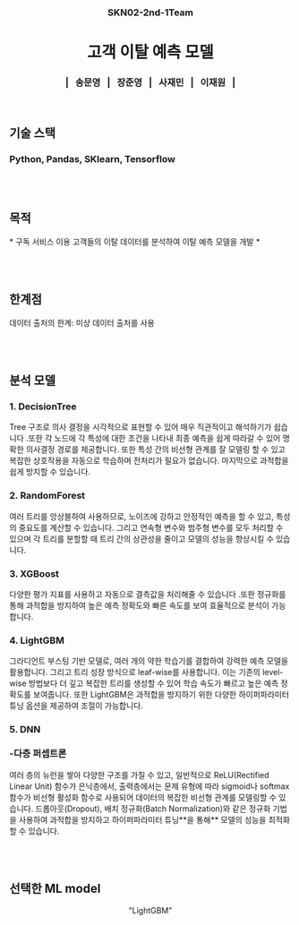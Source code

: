 <div align="center">

</head>
<body>
  <h3 class="center pink-text">SKN02-2nd-1Team</h3> 
</body>

<p>


    
<body>

<div class="center">
    <h1>고객 이탈 예측 모델</h1>
    <h3>|&nbsp;&nbsp;&nbsp;송문영&nbsp;&nbsp;&nbsp;|&nbsp;&nbsp;&nbsp;장준영&nbsp;&nbsp;&nbsp;|&nbsp;&nbsp;&nbsp;사재민&nbsp;&nbsp;&nbsp;|&nbsp;&nbsp;&nbsp;이재원&nbsp;&nbsp;&nbsp;|</h3>
</div>

<br>
</div>
<h2>기술 스택</h2>
<h3>Python, Pandas, SKlearn, Tensorflow</h3>
</div>

<br><br>


<h2 class="pink-text">목적</h2>
<p>* 구독 서비스 이용 고객들의 이탈 데이터를 분석하여 이탈 예측 모델을 개발 *</p>
</div>

<br><br>


<h2 class="pink-text">한계점</h2>
<p>데이터 출처의 한계: 미상 데이터 출처를 사용</p>
    
</div>

<br><br>


<h2 class="pink-text">분석 모델</h2>



<h3> 1. DecisionTree<br></h3>
<p>
        Tree 구조로 의사 결정을 시각적으로 표현할 수 있어 매우 직관적이고 해석하기가 쉽습니다 .또한 각 노드에 각 특성에 대한 조건을 나타내 최종 예측을 쉽게 따라갈 수 있어 명확한 의사결정 경로를 제공합니다. 또한 특성 간의 비선형 관계를 잘 모델링 할 수 있고 복잡한 상호작용을 자동으로 학습하며 전처리가 필요가 없습니다. 마지막으로 과적합을 쉽게 방지할 수 있습니다.
</p>
</hr>
<h3> 2. RandomForest<br></h3>
<p>
        여러 트리를 앙상블하여 사용하므로, 노이즈에 강하고 안정적인 예측을 할 수 있고, 특성의 중요도를 계산할 수 있습니다.  그리고 연속형 변수와 범주형 변수를 모두 처리할 수 있으며 각 트리를 분할할 때 트리 간의 상관성을 줄이고 모델의 성능을 향상시킬 수 있습니다.
</p>
<h3> 3. XGBoost<br></h3>
<p>
        다양한 평가 지표를 사용하고 자동으로 결측값을 처리해줄 수 있습니다 .또한 정규화를 통해 과적합을 방지하여 높은 예측 정확도와 빠른 속도를 보여 효율적으로 분석이 가능합니다.
</p>
<h3> 4. LightGBM<br></h3>
<p>
        그라디언트 부스팅 기반 모델로, 여러 개의 약한 학습기를 결합하여 강력한 예측 모델을 활용합니다. 그리고 트리 성장 방식으로 leaf-wise를 사용합니다. 이는 기존의 level-wise 방법보다 더 깊고 복잡한 트리를 생성할 수 있어 학습 속도가 빠르고 높은 예측 정확도를 보여줍니다. 또한 LightGBM은 과적합을 방지하기 위한 다양한 하이퍼파라미터 튜닝 옵션을 제공하여 조절이 가능합니다.
</p>
<h3>5. DNN<br><br>
-다층 퍼셉트론</h3>
<p>
여러 층의 뉴런을 쌓아 다양한 구조를 가질 수 있고, 일반적으로 ReLU(Rectified Linear Unit) 함수가 은닉층에서, 출력층에서는 문제 유형에 따라 sigmoid나 softmax 함수가 비선형 활성화 함수로 사용되어 데이터의 복잡한 비선형 관계를 모델링할 수 있습니다. 드롭아웃(Dropout), 배치 정규화(Batch Normalization)와 같은 정규화 기법을 사용하여 과적합을 방지하고 하이퍼파라미터 튜닝**을 통해** 모델의 성능을 최적화할 수 있습니다.
</p>

</div>
<br><br>

<h2 class="pink-text">선택한 ML model</h2>

<p style = "text-align : center;" >"LightGBM"</p>


</div>

<br><br>
</body>
</p>
